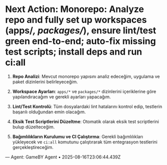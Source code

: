 # Next Action: Monorepo: Analyze repo and fully set up workspaces (apps/*, packages/*), ensure lint/test green end-to-end; auto-fix missing test scripts; install deps and run ci:all

1. **Repo Analizi**: Mevcut monorepo yapısını analiz edeceğim, uygulama ve paket dizinlerini belirleyeceğim.

2. **Workspace Ayarları**: `apps/*` ve `packages/*` dizinlerini içeriklerine göre yapılandıracağım ve gerekli ayarları yapacağım.

3. **Lint/Test Kontrolü**: Tüm dosyalardaki lint hatalarını kontrol edip, testlerin başarılı olduğundan emin olacağım.

4. **Eksik Test Scriptlerini Düzeltme**: Otomatik olarak eksik test scriptlerini bulup düzelteceğim.

5. **Bağımlılıkların Kurulumu ve CI Çalıştırma**: Gerekli bağımlılıkları yükleyecek ve `ci:all` komutunu çalıştırarak tüm entegrasyon testlerini gerçekleştireceğim.

— Agent: GameBY Agent • 2025-08-16T23:06:44.439Z
